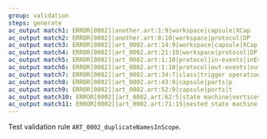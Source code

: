 ```yaml
---
group: validation
steps: generate
ac_output match1: ERROR[0002]|another.art:1:9|workspace|capsule|XCap
ac_output match2: ERROR[0002]|another.art:8:10|workspace|protocol|DP
ac_output match3: ERROR[0002]|art_0002.art:14:9|workspace|capsule|XCap
ac_output match4: ERROR[0002]|art_0002.art:21:10|workspace|protocol|DP
ac_output match5: ERROR[0002]|art_0002.art:1:10|protocol|in-events|inEvent1|inEvent2
ac_output match6: ERROR[0002]|art_0002.art:1:10|protocol|out-events|outEvent1
ac_output match7: ERROR[0002]|art_0002.art:34:7|class|trigger operations|op2
ac_output match8: ERROR[0002]|art_0002.art:43:9|capsule|parts|p
ac_output match9: ERROR[0002]|art_0002.art:52:9|capsule|ports|t
ac_output match10: ERROR[0002]|art_0002.art:62:5|state machine|vertices|State
ac_output match11: ERROR[0002]|art_0002.art:71:15|nested state machine|transitions|t
---
```

Test validation rule `ART_0002_duplicateNamesInScope`.